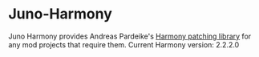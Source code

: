 # Juno-Harmony
Juno Harmony provides Andreas Pardeike's [Harmony patching library](https://github.com/pardeike/Harmony) for any mod projects that require them. Current Harmony version: 2.2.2.0
